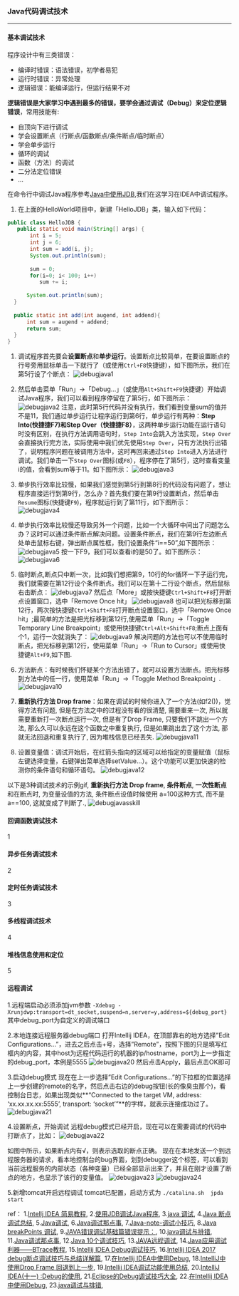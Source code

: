 ### Java代码调试技术

***
#### 基本调试技术

程序设计中有三类错误：

- 编译时错误：语法错误，初学者易犯
- 运行时错误：异常处理
- 逻辑错误：能编译运行，但运行结果不对

**逻辑错误是大家学习中遇到最多的错误，要学会通过调试（Debug）来定位逻辑错误**，常用技能有:

- 自顶向下进行调试
- 学会设置断点（行断点/函数断点/条件断点/临时断点）
- 学会单步运行
- 循环的调试
- 函数（方法）的调试
- 二分法定位错误
- ...

在命令行中调试Java程序参考[Java中使用JDB](http://www.cnblogs.com/rocedu/p/6371262.html),我们在这学习在IDEA中调试程序。

1. 在上面的HelloWorld项目中，新建「HelloJDB」类，输入如下代码：

```java
public class HelloJDB {
   public static void main(String[] args) {
       int i = 5;
       int j = 6;
       int sum = add(i, j);
       System.out.println(sum);
           
       sum = 0;
       for(i=0; i< 100; i++)
          sum += i;
          
      System.out.println(sum);
  }
      
  public static int add(int augend, int addend){
      int sum = augend + addend;
      return sum;
  }
}
```

1. 调试程序首先要会**设置断点**和**单步运行**。设置断点比较简单，在要设置断点的行号旁用鼠标单击一下就行了（或使用`Ctrl+F8`快捷键），如下图所示，我们在第5行设了个断点：
  ![debugjava1](../images/debugjava1.png)
2. 然后单击菜单「Run」->「Debug...」（或使用`Alt+Shift+F9`快捷键）开始调试Java程序，我们可以看到程序停留在了第5行，如下图所示：
  ![debugjava2](../images/debugjava2.png)
   注意，此时第5行代码并没有执行，我们看到变量sum的值并不是11，我们通过单步运行让程序运行到第6行，单步运行有两种：**Step Into(快捷捷F7)**和**Step Over（快捷捷F8）**，这两种单步运行功能在运行语句时没有区别，在执行方法调用语句时，`Step Into`会跳入方法实现，`Step Over`会直接执行完方法，实际使用中我们优先使用`Step Over`，只有方法执行出错了，说明程序问题在被调用方法中，这时再回来通过`Step Into`进入方法进行调试。我们单击一下`Step Over`图标(或`F8`），程序停在了第5行，这时查看变量i的值，会看到sum等于11。如下图所示：
  ![debugjava3](../images/debugjava3.png)
3. 单步执行效率比较慢，如果我们感觉到第5行到第8行的代码没有问题了，想让程序直接运行到第9行，怎么办？首先我们要在第9行设置断点，然后单击`Resume`图标(快捷键`F9`)，程序就运行到了第11行，如下图所示：
  ![debugjava4](../images/debugjava4.png)
4. 单步执行效率比较慢还导致另外一个问题，比如一个大循环中间出了问题怎么办？这时可以通过条件断点解决问题。设置条件断点，我们在第9行左边断点处单击鼠标右键，弹出断点属性框，我们设置条件“i==50”,如下图所示：
  ![debugjava5](../images/debugjava5.png)
   按一下F9，我们可以查看i的是50了。如下图所示：
  ![debugjava6](../images/debugjava6.png)
5. 临时断点,断点只中断一次，比如我们想把第9，10行的for循环一下子运行完，我们就需要在第12行设个条件断点。我们可以在第十二行设个断点，然后鼠标右击断点：
  ![debugjava7](../images/debugjava7.png)
   然后点「More」或按快捷键`Ctrl+Shift+F8`打开断点设置窗口，选中「Remove Once hit」
  ![debugjava8](../images/debugjava8.png)
   也可以把光标移到第12行，两次按快捷键`Ctrl+Shift+F8`打开断点设置窗口，选中「Remove Once hit」;最简单的方法是把光标移到第12行,使用菜单「Run」->「Toggle Temporary Line Breakpoint」或使用快捷键`Ctrl+Alt+Shift+F8`;断点上面有个1，运行一次就消失了：
  ![debugjava9](../images/debugjava9.png)
   解决问题的方法也可以不使用临时断点，把光标移到第12行，使用菜单「Run」->「Run to Cursor」或使用快捷键`Alt+F9`,如下图.
6. 方法断点：有时候我们怀疑某个方法出错了，就可以设置方法断点。把光标移到方法中的任一行，使用菜单「Run」->「Toggle Method Breakpoint」.
  ![debugjava10](../images/debugjava10.png)

7. **重新执行方法 Drop frame**：如果在调试的时候你进入了一个方法(如f2())，觉得方法有问题, 但是在方法之中的过程没有看的很清楚, 需要重来一次, 所以就需要重新打一次断点运行一次, 但是有了Drop Frame, 只要我们不跳出一个方法, 那么久可以永远在这个函数之中重复执行, 但是如果跳出去了这个方法, 那就无法回退和重复执行了, 因为堆栈信息已经丢失.
![debugjava11](../images/debugjava11.png)

8. 设置变量值：调试开始后，在红箭头指向的区域可以给指定的变量赋值（鼠标左键选择变量，右键弹出菜单选择setValue...）。这个功能可以更加快速的检测你的条件语句和循环语句。
![debugjava12](../images/debugjava12.png)

以下是3种调试技术的示例gif, **重新执行方法 Drop frame**, **条件断点**, **一次性断点**和在断点时, 为变量设值的方法, 条件断点设值时候使用 a=100这种方式, 而不是a==100, 这就变成了判断了., 
![debugjavasskill](../images/debugjavasskill.gif)


#### 回调函数调试技术
1


#### 异步任务调试技术
2


#### 定时任务调试技术
3


#### 多线程调试技术
4


#### 堆栈信息使用和定位
5


#### 远程调试
1.远程端启动必须添加jvm参数
`-Xdebug -Xrunjdwp:transport=dt_socket,suspend=n,server=y,address=${debug_port}`
其中debug_port为自定义的调试端口

2.本地连接远程服务器debug端口
打开Intellij IDEA，在顶部靠右的地方选择”Edit Configurations…”，进去之后点击+号，选择”Remote”，按照下图的只是填写红框内的内容，其中host为远程代码运行的机器的ip/hostname，port为上一步指定的debug_port，本例是5555
![debugjava20](../images/debugjava20.png)
然后点击Apply，最后点击OK即可

3.启动debug模式
现在在上一步选择”Edit Configurations…”的下拉框的位置选择上一步创建的remote的名字，然后点击右边的debug按钮(长的像臭虫那个)，看控制台日志，如果出现类似**“Connected to the target VM, address: ‘xx.xx.xx.xx:5555’, transport: ‘socket’”**的字样，就表示连接成功过了。
![debugjava21](../images/debugjava21.png)

4.设置断点，开始调试
远程debug模式已经开启，现在可以在需要调试的代码中打断点了，比如：
![debugjava22](../images/debugjava22.png)

如图中所示，如果断点内有√，则表示选取的断点正确。
现在在本地发送一个到远程服务器的请求，看本地控制台的bug界面，划到debugger这个标签，可以看到当前远程服务的内部状态（各种变量）已经全部显示出来了，并且在刚才设置了断点的地方，也显示了该行的变量值。
![debugjava23](../images/debugjava23.png)
![debugjava24](../images/debugjava24.png)

5.新增tomcat开启远程调试
tomcat已配置，启动方式为
`./catalina.sh  jpda start`



ref：
1.[Intellj IDEA 简易教程](https://www.cnblogs.com/rocedu/p/6371315.html),   2.[使用JDB调试Java程序](https://www.cnblogs.com/rocedu/p/6371262.html),   3.[java 调试](https://www.cnblogs.com/moveofgod/p/3784893.html),   4.[Java 断点调试总结](https://www.cnblogs.com/menghuizuotian/p/4177076.html),    5.[Java调试](https://www.cnblogs.com/damonzh/p/5112309.html),   6.[Java调试那点事](https://www.cnblogs.com/gotodsp/p/7294487.html),   7.[Java-note-调试小技巧](https://www.cnblogs.com/lingNote/p/3324247.html),   8.[Java breakPoints 调试](https://www.cnblogs.com/yinhaiming/articles/1866334.html),   9.[JAVA错误调试基础篇错误提示：](https://www.cnblogs.com/freeze44/articles/381915.html),   10.[java调试与排错](https://www.cnblogs.com/xyzq/p/5757692.html),   11.[Java调试那点事](https://www.cnblogs.com/leoncfor/p/5069265.html),   12.[Java 10个调试技巧](https://www.cnblogs.com/ykt8465279130/archive/2012/09/17/2688321.html),   13.[JAVA远程调试](https://www.cnblogs.com/wish5714/p/7527334.html),   14.[Java应用调试利器——BTrace教程](https://www.cnblogs.com/zengkefu/p/5720854.html),   15.[Intellij IDEA Debug调试技巧](https://blog.csdn.net/Victor_Cindy1/article/details/52336983),   16.[Intellij IDEA 2017 debug断点调试技巧与总结详解篇](https://blog.csdn.net/qq_27093465/article/details/64124330),   17.[在Intellij IDEA中使用Debug](https://www.cnblogs.com/chiangchou/p/idea-debug.html),   18.[IntelliJ中使用Drop Frame 回退到上一步](https://my.oschina.net/Cubicluo/blog/1819093),   19.[Intellij IDEA调试功能使用总结](https://www.cnblogs.com/Bowu/p/4026117.html),   20.[IntelliJ IDEA(十一) :Debug的使用](https://www.cnblogs.com/jajian/p/9410844.html),   21.[Eclipse的Debug调试技巧大全](https://blog.csdn.net/u011781521/article/details/55000066),   22.[在Intellij IDEA中使用Debug](https://www.cnblogs.com/chiangchou/p/idea-debug.html),   23.[java调试与排错](https://www.cnblogs.com/xyzq/p/5757692.html),   






